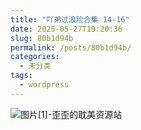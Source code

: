 ```yaml
---
title: "吖弟过浪险合集 14-16"
date: 2025-05-27T19:20:36
slug: 80b1d94b
permalink: /posts/80b1d94b/
categories:
  - 未分类
tags:
  - wordpress
---
```


![图片[1]-歪歪的耽美资源站](/images/wp/80b1d94b-2a938849.jpg)
